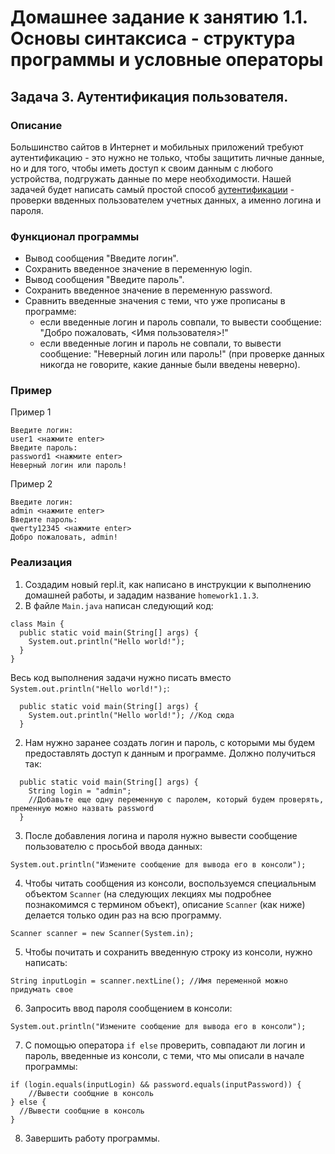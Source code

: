 # Домашнее задание к занятию 1.1. Основы синтаксиса - структура программы и условные операторы
## Задача 3. Аутентификация пользователя.

### Описание
Большинство сайтов в Интернет и мобильных приложений требуют аутентификацию - это нужно не только, чтобы защитить личные данные, но и для того, чтобы иметь доступ к своим данным с любого устройства, подгружать данные по мере необходимости. Нашей задачей будет написать самый простой способ [аутентификации](https://ru.wikipedia.org/wiki/%D0%90%D1%83%D1%82%D0%B5%D0%BD%D1%82%D0%B8%D1%84%D0%B8%D0%BA%D0%B0%D1%86%D0%B8%D1%8F) - проверки ввденных пользователем учетных данных, а именно логина и пароля. 

### Функционал программы
- Вывод сообщения "Введите логин".
- Сохранить введенное значение в переменную login.
- Вывод сообщения "Введите пароль".
- Сохранить введенное значение в переменную password.
- Сравнить введенные значения с теми, что уже прописаны в программе:
  - если введенные логин и пароль совпали, то вывести сообщение: "Добро пожаловать, <Имя пользователя>!"
  - если введенные логин и пароль не совпали, то вывести сообщение: "Неверный логин или пароль!"
  (при проверке данных никогда не говорите, какие данные были введены неверно).
  
### Пример
Пример 1
```
Введите логин:
user1 <нажмите enter>
Введите пароль:
password1 <нажмите enter>
Неверный логин или пароль!
```
Пример 2
```
Введите логин:
admin <нажмите enter>
Введите пароль:
qwerty12345 <нажмите enter>
Добро пожаловать, admin!
```

### Реализация
1. Создадим новый repl.it, как написано в инструкции к выполнению домашней работы, и зададим название `homework1.1.3`.
2. В файле `Main.java` написан следующий код:
```
class Main {
  public static void main(String[] args) {
    System.out.println("Hello world!");
  }
}
``` 
Весь код выполнения задачи нужно писать вместо `System.out.println("Hello world!");`:
```
  public static void main(String[] args) {
    System.out.println("Hello world!"); //Код сюда
  }
```
2. Нам нужно заранее создать логин и пароль, с которыми мы будем предоставлять доступ к данным и программе.
Должно получиться так:
```
  public static void main(String[] args) {
    String login = "admin";
    //Добавьте еще одну переменную с паролем, который будем проверять, пременную можно назвать password
  }
```
3. После добавления логина и пароля нужно вывести сообщение пользователю с просьбой ввода данных:
```
System.out.println("Измените сообщение для вывода его в консоли");
```
4. Чтобы читать сообщения из консоли, воспользуемся специальным объектом `Scanner` (на следующих лекциях
мы подробнее познакомимся с термином объект), описание `Scanner` (как ниже) делается только один раз на всю программу.
```
Scanner scanner = new Scanner(System.in);
``` 
5. Чтобы почитать и сохранить введенную строку из консоли, нужно написать:
```
String inputLogin = scanner.nextLine(); //Имя переменной можно придумать свое
```
6. Запросить ввод пароля сообщением в консоли:
```
System.out.println("Измените сообщение для вывода его в консоли");
```
7. С помощью оператора `if else` проверить, совпадают ли логин и пароль, введенные из консоли, с теми, что мы описали в начале программы:
```
if (login.equals(inputLogin) && password.equals(inputPassword)) {
    //Вывести сообщние в консоль
} else {
  //Вывести сообщние в консоль
}
```
8. Завершить работу программы.
